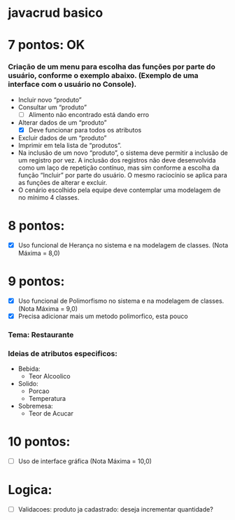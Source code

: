 # javacrud basico

# 7 pontos: OK
### Criação de um menu para escolha das funções por parte do usuário, conforme o exemplo abaixo. (Exemplo de uma interface com o usuário no Console).
- Incluir novo “produto”
- Consultar um “produto”
    - [ ] Alimento não encontrado está dando erro
- Alterar dados de um “produto”
    - [X] Deve funcionar para todos os atributos
- Excluir dados de um “produto”
- Imprimir em tela lista de “produtos”.
- Na inclusão de um novo “produto”, o sistema deve permitir a inclusão de um registro por vez. A inclusão dos registros não deve desenvolvida como um laço de repetição contínuo, mas sim conforme a escolha da função “Incluir” por parte do usuário. O mesmo raciocínio se aplica para as funções de alterar e excluir.
- O cenário escolhido pela equipe deve contemplar uma modelagem de no mínimo 4 classes. 

# 8 pontos:
- [X] Uso funcional de Herança no sistema e na modelagem de classes. (Nota Máxima = 8,0)

# 9 pontos:
- [X] Uso funcional de Polimorfismo no sistema e na modelagem de classes. (Nota Máxima = 9,0)
- [X]  Precisa adicionar mais um metodo polimorfico, esta pouco
      
### Tema: Restaurante
### Ideias de atributos especificos:
- Bebida:
  - Teor Alcoolico
- Solido:
  - Porcao
  - Temperatura
- Sobremesa:
  - Teor de Acucar

# 10 pontos:
- [ ] Uso de interface gráfica (Nota Máxima = 10,0)

# Logica:
- [ ] Validacoes: produto ja cadastrado: deseja incrementar quantidade?
